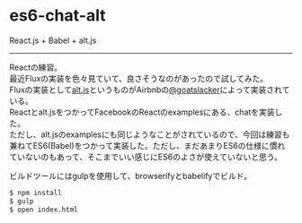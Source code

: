 # es6-chat-alt

React.js + Babel + alt.js

---
Reactの練習。  
最近Fluxの実装を色々見ていて、良さそうなのがあったので試してみた。  
Fluxの実装として[alt.js](https://github.com/goatslacker/alt)というものがAirbnbの[@goatslacker](https://github.com/goatslacker)によって実装されている。  
Reactとalt.jsをつかってFacebookのReactのexamplesにある、chatを実装した。  
ただし、alt.jsのexamplesにも同じようなことがされているので、今回は練習も兼ねてES6(Babel)をつかって実装した。ただし、まだあまりES6の仕様に慣れていないのもあって、そこまでいい感じにES6のよさが使えていないと思う。  

ビルドツールにはgulpを使用して、browserifyとbabelifyでビルド。

```sh
$ npm install
$ gulp
$ open index.html
```

